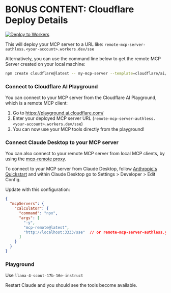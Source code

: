 # BONUS CONTENT: Cloudflare Deploy Details

<!-- TODO: make sure this button works for our project -->
[![Deploy to Workers](https://deploy.workers.cloudflare.com/button)](https://deploy.workers.cloudflare.com/?url=https://github.com/cloudflare/ai/tree/main/demos/remote-mcp-authless)

This will deploy your MCP server to a URL like: `remote-mcp-server-authless.<your-account>.workers.dev/sse`

Alternatively, you can use the command line below to get the remote MCP Server created on your local machine:

```bash
npm create cloudflare@latest -- my-mcp-server --template=cloudflare/ai/demos/remote-mcp-authless
```

### Connect to Cloudflare AI Playground

You can connect to your MCP server from the Cloudflare AI Playground, which is a remote MCP client:

1. Go to <https://playground.ai.cloudflare.com/>
2. Enter your deployed MCP server URL (`remote-mcp-server-authless.<your-account>.workers.dev/sse`)
3. You can now use your MCP tools directly from the playground!

### Connect Claude Desktop to your MCP server

You can also connect to your remote MCP server from local MCP clients, by using the [mcp-remote proxy](https://www.npmjs.com/package/mcp-remote).

To connect to your MCP server from Claude Desktop, follow [Anthropic's Quickstart](https://modelcontextprotocol.io/quickstart/user) and within Claude Desktop go to Settings > Developer > Edit Config.

Update with this configuration:

```json
{
  "mcpServers": {
    "calculator": {
      "command": "npx",
      "args": [
        "-y",
        "mcp-remote@latest",
        "http://localhost:3333/sse"  // or remote-mcp-server-authless.your-account.workers.dev/sse
      ]
    }
  }
}
```

### Playground

Use `llama-4-scout-17b-16e-instruct`

Restart Claude and you should see the tools become available.
